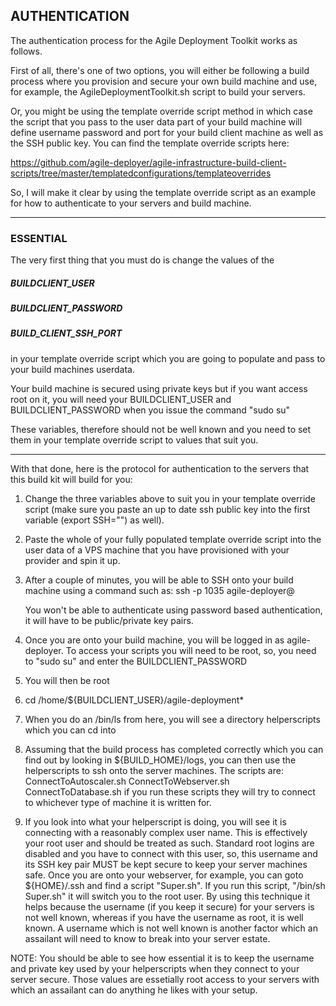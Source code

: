 ## AUTHENTICATION

The authentication process for the Agile Deployment Toolkit works as follows.  

First of all, there's one of two options, you will either be following a build process where you provision and secure your own build machine and use, for example, the AgileDeploymentToolkit.sh script to build your servers.  

Or, you might be using the template override script method in which case the script that you pass to the user data part of your build machine will define username password and port for your build client machine as well as the SSH public key. You can find the template override scripts here:  
  
https://github.com/agile-deployer/agile-infrastructure-build-client-scripts/tree/master/templatedconfigurations/templateoverrides  

So, I will make it clear by using the template override script as an example for how to authenticate to your servers and build machine.  


-------------------------
### ESSENTIAL  

The very first thing that you must do is change the values of the  

##### BUILDCLIENT_USER  
##### BUILDCLIENT_PASSWORD  
##### BUILD_CLIENT_SSH_PORT  

in your template override script which you are going to populate and pass to your build machines userdata.  

Your build machine is secured using private keys but if you want access root on it, you will need your BUILDCLIENT_USER and BUILDCLIENT_PASSWORD when you issue the command "sudo su"  

These variables, therefore should not be well known and you need to set them in your template override script to values that suit you.  

-------------------------

With that done, here is the protocol for authentication to the servers that this build kit will build for you:  

1. Change the three variables above to suit you in your template override script (make sure you paste an up to date ssh public key into the first variable (export SSH="") as well).  

2. Paste the whole of your fully populated template override script into the user data of a VPS machine that you have provisioned with your provider and spin it up.  

3. After a couple of minutes, you will be able to SSH onto your build machine using a command such as:   ssh -p 1035 agile-deployer@<ip-address-of-build-machine>  

   You won't be able to authenticate using password based authentication, it will have to be public/private key pairs.  
	
4. Once you are onto your build machine, you will be logged in as agile-deployer. To access your scripts you will need to be root, so, you need to "sudo su" and enter the BUILDCLIENT_PASSWORD  

5. You will then be root  

6. cd /home/${BUILDCLIENT_USER}/agile-deployment*  

7. When you do an /bin/ls from here, you will see a directory helperscripts which you can cd into  

8. Assuming that the build process has completed correctly which you can find out by looking in ${BUILD_HOME}/logs, you can then use the helperscripts to ssh onto the server machines. The scripts are: ConnectToAutoscaler.sh ConnectToWebserver.sh ConnectToDatabase.sh if you run these scripts they will try to connect to whichever type of machine it is written for.  

9. If you look into what your helperscript is doing, you will see it is connecting with a reasonably complex user name. This is effectively your root user and should be treated as such. Standard root logins are disabled and you have to connect with this user, so, this username and its SSH key pair MUST be kept secure to keep your server machines safe. Once you are onto your webserver, for example, you can goto ${HOME}/.ssh and find a script "Super.sh". If you run this script, "/bin/sh Super.sh" it will switch you to the root user. By using this technique it helps because the username (if you keep it secure) for your servers is not well known, whereas if you have the username as root, it is well known. A username which is not well known is another factor which an assailant will need to know to break into your server estate.

NOTE: You should be able to see how essential it is to keep the username and private key used by your helperscripts when they connect to your server secure. Those values are essetially root access to your servers with which an assailant can do anything he likes with your setup.
